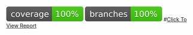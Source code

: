 ![Coverage](.github/badges/jacoco.svg)
![Branches](.github/badges/branches.svg)
#[Click To View Report](https://htmlpreview.github.io/?https://github.com/RahulSharmaTelus/MyTestApp/blob/main/Build-Files/index.html)
